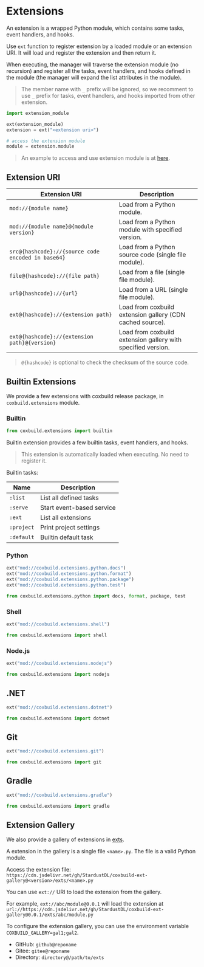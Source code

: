 # Extensions

An extension is a wrapped Python module, which contains some tasks, event handlers, and hooks.

Use `ext` function to register extension by a loaded module or an extension URI. It will load and register the extension and then return it.

When executing, the manager will traverse the extension module (no recursion) and register all the tasks, event handlers, and hooks defined in the module (the manager will expand the list attributes in the module).

> The member name with `_` prefix will be ignored, so we recomment to use `_` prefix for tasks, event handlers, and hooks imported from other extension.

```python
import extension_module

ext(extension_module)
extension = ext("<extension uri>")

# access the extension module
module = extension.module
```

> An example to access and use extension module is at [here](https://github.com/StardustDL/coxbuild/blob/master/demo/ext.py).

## Extension URI

| Extension URI                                      | Description                                                  |
| -------------------------------------------------- | ------------------------------------------------------------ |
| `mod://{module name}`                              | Load from a Python module.                                   |
| `mod://{module name}@{module version}`             | Load from a Python module with specified version.            |
| `src@{hashcode}://{source code encoded in base64}` | Load from a Python source code (single file module).         |
| `file@{hashcode}://{file path}`                    | Load from a file (single file module).                       |
| `url@{hashcode}://{url}`                           | Load from a URL (single file module).                        |
| `ext@{hashcode}://{extension path}`                | Load from coxbuild extension gallery (CDN cached source).    |
| `ext@{hashcode}://{extension path}@{version}`      | Load from coxbuild extension gallery with specified version. |

> `@{hashcode}` is optional to check the checksum of the source code.

## Builtin Extensions

We provide a few extensions with coxbuild release package, in `coxbuild.extensions` module.

### Builtin

```python
from coxbuild.extensions import builtin
```

Builtin extension provides a few builtin tasks, event handlers, and hooks.

> This extension is automatically loaded when executing. No need to register it.

Builtin tasks:

| Name       | Description               |
| ---------- | ------------------------- |
| `:list`    | List all defined tasks    |
| `:serve`   | Start event-based service |
| `:ext`     | List all extensions       |
| `:project` | Print project settings    |
| `:default` | Builtin default task      |

### Python

```python
ext("mod://coxbuild.extensions.python.docs")
ext("mod://coxbuild.extensions.python.format")
ext("mod://coxbuild.extensions.python.package")
ext("mod://coxbuild.extensions.python.test")

from coxbuild.extensions.python import docs, format, package, test
```

### Shell

```python
ext("mod://coxbuild.extensions.shell")

from coxbuild.extensions import shell
```

### Node.js

```python
ext("mod://coxbuild.extensions.nodejs")

from coxbuild.extensions import nodejs
```

## .NET

```python
ext("mod://coxbuild.extensions.dotnet")

from coxbuild.extensions import dotnet
```

## Git

```python
ext("mod://coxbuild.extensions.git")

from coxbuild.extensions import git
```

## Gradle

```python
ext("mod://coxbuild.extensions.gradle")

from coxbuild.extensions import gradle
```

## Extension Gallery

We also provide a gallery of extensions in [exts](https://github.com/StardustDL/coxbuild-ext-gallery/).

A extension in the gallery is a single file `<name>.py`. The file is a valid Python module.

Access the extension file: `https://cdn.jsdelivr.net/gh/StardustDL/coxbuild-ext-gallery@<version>/exts/<name>.py`

You can use `ext://` URI to load the extension from the gallery.

For example, `ext://abc/module@0.0.1` will load the extension at `url://https://cdn.jsdelivr.net/gh/StardustDL/coxbuild-ext-gallery@0.0.1/exts/abc/module.py`

To configure the extension gallery, you can use the environment variable `COXBUILD_GALLERY=gal1;gal2`.

- GitHub: `github@reponame`
- Gitee: `gitee@reponame`
- Directory: `directory@/path/to/exts`
